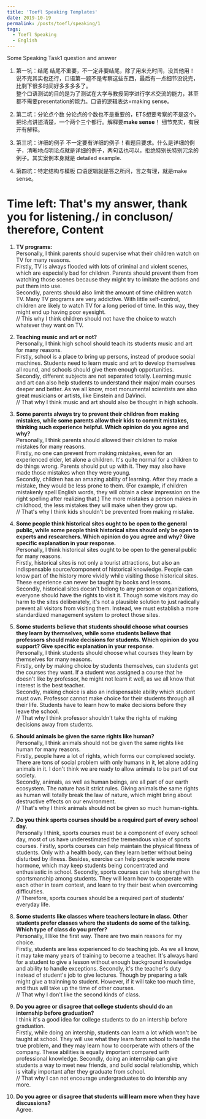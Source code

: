```yaml
---
title: 'Toefl Speaking Templates'
date: 2019-10-19
permalink: /posts/toefl/speaking/1
tags:
  - Toefl Speaking
  - English
---
```


Some Speaking Task1 question and answer
1. 第一坑：结尾
结尾不重要，不一定非要结尾，除了用来充时间，没其他用！ <br>
说不完其实也还行，口语第一题不是考察这些东西，最后有一点细节没说完，比剩下很多时间好多多多多了。 <br>
整个口语测试的目的是为了测试在大学与教授同学进行学术交流的能力，甚至都不需要presentation的能力。口语的逻辑表达=making sense。  <br>

2. 第二坑：分论点个数
分论点的个数也不是重要的，ETS想要考察的不是这个。把论点讲述清楚，一个两个三个都行。解释要**make sense**！ 细节充实，有展开有解释。 <br>

3. 第三坑：详细的例子
不一定要有详细的例子！看题目要求。什么是详细的例子，清晰地点明论点就是详细的例子，两句话也可以，拒绝特别长特别冗余的例子。其实案例本身就是 detailed example.

4. 第四坑：特定结构与模板
口语逻辑就是答之所问，言之有理，就是make sense。

Time left:
That's my answer, thank you for listening./ in concluson/ therefore,
Content
======

1. **TV programs:**<br>
Personally, I think parents should supervise what their children watch on TV for many reasons.<br>
Firstly, TV is always flooded with lots of criminal and violent scenes, which are especially bad for children. Parents should prevent them from watching those scenes because they might try to imitate the actions and put them into use.<br>
Secondly, parents should also limit the amount of time children watch TV. Many TV programs are very addictive. With little self-control, children are likely to watch TV for a long period of time. In this way, they might end up having poor eyesight.<br>
// This why I think children should not have the choice to watch whatever they want on TV.
	
2. **Teaching music and art or not?** <br>
Personally, I think high school should teach its students music and art for many reasons.<br>
Firstly, school is a place to bring up persons, instead of produce social machines. Students need to learn music and art to develop themselves all round, and schools should give them enough opportunities.<br>
Secondly, different subjects  are not separated totally. Learning music and art can also help students to understand their major/ main courses deeper and better. As we all know, most monumental scientists are also great musicians or artists, like Einstein and DaVinci.<br>
// That why I think music and art should also be thought in high schools.
	
3. **Some parents always try to prevent their children from making mistakes, while some parents allow their kids to commit mistakes, thinking such experience helpful. Which opinion do you agree and why?** <br>
Personally, I think parents should allowed their children to make mistakes for many reasons. <br>
Firstly, no one can prevent from making mistakes, even for an experienced elder, let alone a  children. It's quite normal for a children to do things wrong. Parents should put up with it. They may also have made those mistakes when they were young. <br>
Secondly, children has an amazing ability of learning. After they made a mistake, they would be less prone to them. (For example, if children mistakenly spell English words, they will obtain a clear impression on the right spelling after realizing that.) The more mistakes a person makes in childhood, the less mistakes they will make when they grow up. <br>
// That's why I think kids shouldn't be prevented from making mistake.
	
4. **Some people think historical sites ought to be open to the general public, while some people think historical sites should only be open to experts and researchers. Which opinion do you agree and why? Give specific explanation in your response.** <br>
Personally, I think historical sites ought to be open to the general public for many reasons. <br>
Firstly, historical sites is not only a tourist attractions, but also an indispensable source/component of historical knowledge. People can know part of the history more vividly while visiting those historical sites. These experience can never be taught by books and lessons.<br>
Secondly, historical sites doesn't belong to any person or organizations, everyone should have the rights to visit it. Though some visitors may do harm to the sites deliberately, it's not a plausible solution to just radically prevent all visitors from visiting them. Instead, we must establish a more standardized management system to protect those sites. <br>

5. **Some students believe that students should choose what courses they learn by themselves, while some students believe that professors should make decisions for students. Which opinion do you support? Give specific explanation in your response.** <br>
Personally, I think students should choose what courses they learn by themselves for many reasons.<br>
Firstly, only by making choice by students themselves, can students get the courses they want. If a student was assigned a course that he doesn't like by professor, he might not learn it well, as we all know that interest is the best teacher. <br>
Secondly, making choice is also an indispensable ability which student must own. Professor cannot make choice for their students through all their life. Students have to learn how to make decisions before they leave the school. <br>
// That why I think professor shouldn't take the rights of making decisions away from students.

6. **Should animals be given the same rights like human?** <br>
Personally, I think animals should not be given the same rights like human for many reasons.<br>
Firstly, people have a lot of rights, which forms our complexed society. There are tons of social problem with only humans in it, let alone adding animals in it. I don't think we are ready to allow animals to be part of our society.<br>
Secondly, animals, as well as human beings, are all part of our earth ecosystem. The nature has it strict rules. Giving animals the same rights as human will totally break the law of nature, which might bring about destructive effects on our environment.<br>
// That's why I think animals should not be given so much human-rights.

7. **Do you think sports courses should be a required part of every school day.** <br>
Personally I think, sports courses must be a component of every school day, most of us have underestimated the tremendous value of sports courses.
Firstly, sports courses can help maintain the physical fitness of students. Only with a health body, can they learn better without being disturbed by illness. Besides, exercise can help people secrete more hormone, which may keep students being  concentrated and enthusiastic in school.
Secondly, sports courses can help strengthen the sportsmanship among students. They will learn how to cooperate with each other in team contest, and learn to try their best when overcoming difficulties. <br>
// Therefore, sports courses should be a required part of students' everyday life. 

8. **Some students like classes where teachers lecture in class. Other students prefer classes where the students do some of the talking. Which type of class do you prefer?** <br>
Personally, I llike the first way. There are two main reasons for my choice. <br>
Firstly, students are less experienced to do teaching job. As we all know, it may take many years of training to become a teacher. It's always hard for a student to give a lesson without enough background knowledge and ability to handle exceptions.
Secondly, it's the teacher's duty instead of student's job to give lectures. Though by preparing a talk might give a trainning to student. However, if it will take too much time, and thus will take up the time of other courses. <br>
// That why I don't like the second kinds of class.

9. **Do you agree or disagree that college students should do an internship before graduation?** <br>
I think it's a good idea for college students to do an intership before graduation. <br>
Firstly, while doing an intership, students can learn a lot which won't be taught at school. They will use what they learn form school to handle the true problem, and they may learn how to coorperate with others of the company. These abilities is equally important compared with professional knowledge.
Secondly, doing an internship can give students a way to meet new friends, and build social relationship, which is vitally important after they graduate from school.<br>
// That why I can not encourage undergraduates to do intership any more.

10. **Do you agree or disagree that students will learn more when they have discussions?** <br>
Agree.